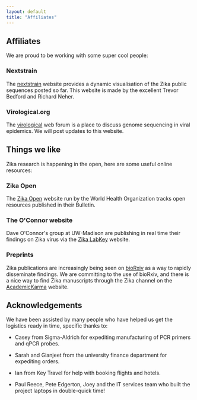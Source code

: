 ```yaml
---
layout: default
title: "Affiliates"
---
```


## Affiliates

We are proud to be working with some super cool people:

### Nextstrain

The <a href="http://nextstrain.org/zika/">nextstrain</a> website provides
a dynamic visualisation of the Zika public sequences posted so far. This website
is made by the excellent Trevor Bedford and Richard Neher.


### Virological.org

The <a href="http://Virological.org">virological</a> web forum is a place to
discuss genome sequencing in viral epidemics. We will post updates to this website.


## Things we like

Zika research is happening in the open, here are some useful online resources:

### Zika Open

The <a href="http://www.who.int/bulletin/online_first/zika_open/en/">Zika Open</a> website
run by the World Health Organization tracks open resources published in their Bulletin.

### The O'Connor website

Dave O'Connor's group at UW-Madison are publishing in real time their findings on Zika virus
via the <a href="https://zika.labkey.com/project/home/begin.view?">Zika LabKey</A> website.

### Preprints

Zika publications are increasingly being seen on <a href="http://www.biorxiv.org">bioRxiv</a>
as a way to rapidly disseminate findings. We are committing to the use of bioRxiv, and there
is a nice way to find Zika manuscripts through the Zika channel on the
<a href="http://academickarma.org/theme/zika">AcademicKarma</a> website.

## Acknowledgements

We have been assisted by many people who have helped us get the logistics ready
in time, specific thanks to:

  - Casey from Sigma-Aldrich for expediting manufacturing of PCR primers and qPCR probes.

  - Sarah and Gianjeet from the university finance department for expediting orders.

  - Ian from Key Travel for help with booking flights and hotels.

  - Paul Reece, Pete Edgerton, Joey and the IT services team who built the project laptops 
    in double-quick time!


